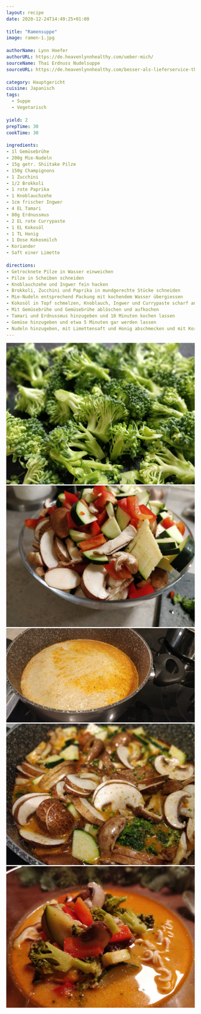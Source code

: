 ```yaml
---
layout: recipe
date: 2020-12-24T14:49:25+01:00

title: "Ramensuppe"
image: ramen-1.jpg

authorName: Lynn Hoefer
authorURL: https://de.heavenlynnhealthy.com/ueber-mich/
sourceName: Thai Erdnuss Nudelsuppe
sourceURL: https://de.heavenlynnhealthy.com/besser-als-lieferservice-thai-erdnuss-nudelsuppe/

category: Hauptgericht
cuisine: Japanisch
tags:
  - Suppe
  - Vegetarisch

yield: 2
prepTime: 30
cookTime: 30

ingredients:
- 1l Gemüsebrühe
- 200g Mie-Nudeln
- 15g getr. Shiitake Pilze
- 150g Champignons
- 1 Zucchini
- 1/2 Brokkoli
- 1 rote Paprika
- 1 Knoblauchzehe
- 1cm frischer Ingwer
- 4 EL Tamari
- 80g Erdnussmus
- 2 EL rote Currypaste
- 1 EL Kokosöl
- 1 TL Honig
- 1 Dose Kokosmilch
- Koriander
- Saft einer Limette

directions:
- Getrocknete Pilze in Wasser einweichen
- Pilze in Scheiben schneiden
- Knoblauchzehe und Ingwer fein hacken
- Brokkoli, Zucchini und Paprika in mundgerechte Stücke schneiden
- Mie-Nudeln entsprechend Packung mit kochendem Wasser übergiessen
- Kokosöl in Topf schmelzen, Knoblauch, Ingwer und Currypaste scharf anbraten.
- Mit Gemüsebrühe und Gemüsebrühe ablöschen und aufkochen
- Tamari und Erdnussmus hinzugeben und 10 Minuten kochen lassen
- Gemüse hinzugeben und etwa 5 Minuten gar werden lassen
- Nudeln hinzugeben, mit Limettensaft und Honig abschmecken und mit Koriander servieren 
---
```


![](ramen-5.jpg)
![](ramen-2.jpg)
![](ramen-3.jpg)
![](ramen-4.jpg)
![](ramen-6.jpg)
